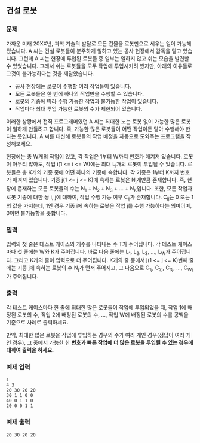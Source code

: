 ## 건설 로봇

### 문제

가까운 미래 20XX년, 과학 기술의 발달로 모든 건물을 로봇만으로 세우는 일이 가능해졌습니다. A 씨는 건설 로봇들이 분주하게 일하고 있는 공사 현장에서 감독을 맡고 있습니다. 그런데 A 씨는 현장에 투입된 로봇들 중 일부는 일하지 않고 쉬는 모습을 발견할 수 있었습니다. 그래서 쉬는 로봇들을 모두 작업에 투입시키려 했지만, 아래의 이유들로 그것이 불가능하다는 것을 깨달았습니다.

- 공사 현장에는 로봇이 수행할 여러 작업들이 있습니다.
- 모든 로봇들은 한 번에 하나의 작업만을 수행할 수 있습니다.
- 로봇의 기종에 따라 수행 가능한 작업과 불가능한 작업이 있습니다.
- 작업마다 최대 투입 가능한 로봇의 수가 제한되어 있습니다.

이러한 상황에서 전직 프로그래머였던 A 씨는 최대한 노는 로봇 없이 가능한 많은 로봇이 일하게 만들려고 합니다. 즉, 가능한 많은 로봇들이 어떤 작업이든 맡아 수행해야 한다는 뜻입니다. A 씨를 대신해 로봇들의 작업 배정을 자동으로 도와주는 프로그램을 작성해보세요.

현장에는 총 W개의 작업이 있고, 각 작업은 1부터 W까지 번호가 매겨져 있습니다. 로봇이 아무리 많아도, 작업 i(1 <= i <= W)에는 최대 L<sub>i</sub>개의 로봇이 투입될 수 있습니다. 로봇들은 총 K개의 기종 중에 어떤 하나의 기종에 속합니다. 각 기종은 1부터 K까지 번호가 매겨져 있습니다. 기종 j(1 <= j <= K)에 속하는 로봇은 N<sub>j</sub>개만큼 존재합니다. 즉, 현장에 존재하는 모든 로봇들의 수는 N<sub>1</sub> + N<sub>2</sub> + N<sub>3</sub> + ... + N<sub>K</sub>입니다. 또한, 모든 작업과 로봇 기종에 대한 쌍 i, j에 대하여, 작업 수행 가능 여부 C<sub>ij</sub>가 존재합니다. C<sub>ij</sub>는 0 또는 1의 값을 가지는데, 1인 경우 기종 i에 속하는 로봇은 작업 j를 수행 가능하다는 의미이며, 0이면 불가능함을 뜻합니다.

### 입력

입력의 첫 줄은 테스트 케이스의 개수를 나타내는 수 T가 주어집니다. 각 테스트 케이스마다 첫 줄에는 W와 K가 주어집니다. 바로 다음 줄에는  L<sub>1</sub>, L<sub>2</sub>, L<sub>3</sub>, ..., L<sub>W</sub>가 주어집니다. 그리고 K개의 줄이 입력으로 더 주어집니다. K개의 줄 중에서 j(1 <= j <= K)번째 줄에는 기종 j에 속하는 로봇의 수 N<sub>j</sub>가 먼저 주어지고, 그 다음으로 C<sub>1j</sub>, C<sub>2j</sub>, C<sub>3j</sub>, ..., C<sub>Wj</sub>가 주어집니다.

### 출력

각 테스트 케이스마다 한 줄에 최대한 많은 로봇들이 작업에 투입되었을 때, 작업 1에 배정된 로봇의 수, 작업 2에 배정된 로봇의 수, ..., 작업 W에 배정된 로봇의 수를 공백을 기준으로 차례로 출력하세요.

만약, 최대한 많은 로봇을 작업에 투입하는 경우의 수가 여러 개인 경우(정답이 여러 개인 경우), 그 중에서 가능한 한 **번호가 빠른 작업에 더 많은 로봇을 투입될 수 있는 경우에 대하여 출력을 하세요.**

### 예제 입력

```
1
4 3
20 30 20 20
30 1 1 0 0
40 0 1 1 0
20 0 0 1 1
```

### 예제 출력

```
20 30 20 20
```
